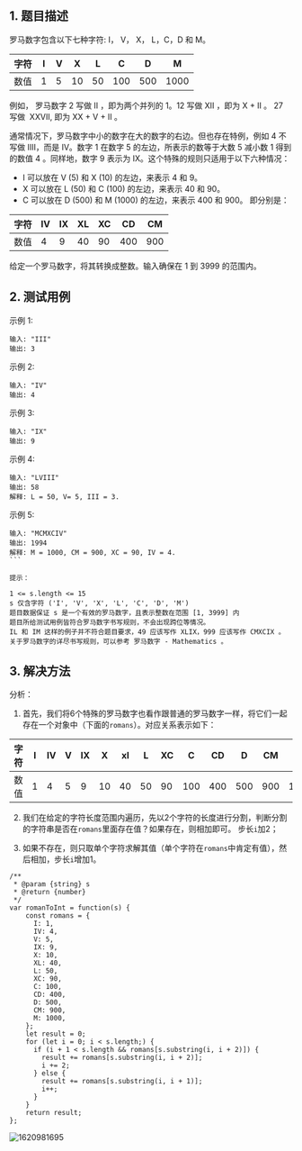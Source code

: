 ## 1. 题目描述

罗马数字包含以下七种字符: I， V， X， L，C，D 和 M。

|字符|I|V|X|L|C|D|M|
|----|----|----|----|----|----|----|----|
| 数值 | 1 | 5 | 10 | 50 | 100 | 500 | 1000 |

例如， 罗马数字 2 写做 II ，即为两个并列的 1。12 写做 XII ，即为 X + II 。 27 写做  XXVII, 即为 XX + V + II 。

通常情况下，罗马数字中小的数字在大的数字的右边。但也存在特例，例如 4 不写做 IIII，而是 IV。数字 1 在数字 5 的左边，所表示的数等于大数 5 减小数 1 得到的数值 4 。同样地，数字 9 表示为 IX。这个特殊的规则只适用于以下六种情况：
- I 可以放在 V (5) 和 X  (10) 的左边，来表示 4 和 9。
- X 可以放在 L (50) 和 C (100) 的左边，来表示 40 和 90。  
- C 可以放在 D (500) 和 M (1000) 的左边，来表示 400 和 900。
即分别是：

|字符|IV|IX|XL|XC|CD|CM|
|----|----|----|----|----|----|----|
| 数值 | 4 | 9 | 40 | 90 | 400 | 900 |


给定一个罗马数字，将其转换成整数。输入确保在 1 到 3999 的范围内。

## 2. 测试用例

示例 1:
```
输入: "III"
输出: 3
```
示例 2:
```
输入: "IV"
输出: 4
```
示例 3:
```
输入: "IX"
输出: 9
```
示例 4:
```
输入: "LVIII"
输出: 58
解释: L = 50, V= 5, III = 3.
```
示例 5:
```
输入: "MCMXCIV"
输出: 1994
解释: M = 1000, CM = 900, XC = 90, IV = 4.
``` 

提示：

1 <= s.length <= 15
s 仅含字符 ('I', 'V', 'X', 'L', 'C', 'D', 'M')
题目数据保证 s 是一个有效的罗马数字，且表示整数在范围 [1, 3999] 内
题目所给测试用例皆符合罗马数字书写规则，不会出现跨位等情况。
IL 和 IM 这样的例子并不符合题目要求，49 应该写作 XLIX，999 应该写作 CMXCIX 。
关于罗马数字的详尽书写规则，可以参考 罗马数字 - Mathematics 。
```
## 3. 解决方法

分析：
1. 首先，我们将6个特殊的罗马数字也看作跟普通的罗马数字一样，将它们一起存在一个对象中（下面的`romans`）。对应关系表示如下：

|字符|I|IV|V|IX|X|xl|L|XC|C|CD|D|CM|M|
|----|----|----|----|----|----|----|----|----|----|----|----|----|----|
| 数值 | 1 | 4 | 5 | 9 | 10 | 40 | 50 | 90 | 100 | 400 | 500 | 900 | 1000 |

2. 我们在给定的字符长度范围内遍历，先以2个字符的长度进行分割，判断分割的字符串是否在`romans`里面存在值？如果存在，则相加即可。
步长`i`加2；

3. 如果不存在，则只取单个字符求解其值（单个字符在`romans`中肯定有值），然后相加，步长`i`增加1。

```
/**
 * @param {string} s
 * @return {number}
 */
var romanToInt = function(s) {
    const romans = {
      I: 1,
      IV: 4,
      V: 5,
      IX: 9,
      X: 10,
      XL: 40,
      L: 50,
      XC: 90,
      C: 100,
      CD: 400,
      D: 500,
      CM: 900,
      M: 1000,
    };
    let result = 0;
    for (let i = 0; i < s.length;) {
      if (i + 1 < s.length && romans[s.substring(i, i + 2)]) {
        result += romans[s.substring(i, i + 2)];
        i += 2;
      } else {
        result += romans[s.substring(i, i + 1)];
        i++;
      }
    }
    return result;
};
```
![1620981695](https://user-images.githubusercontent.com/82437559/118245400-54e00a00-b4d3-11eb-9a3c-bc85fc18b1b1.png)



